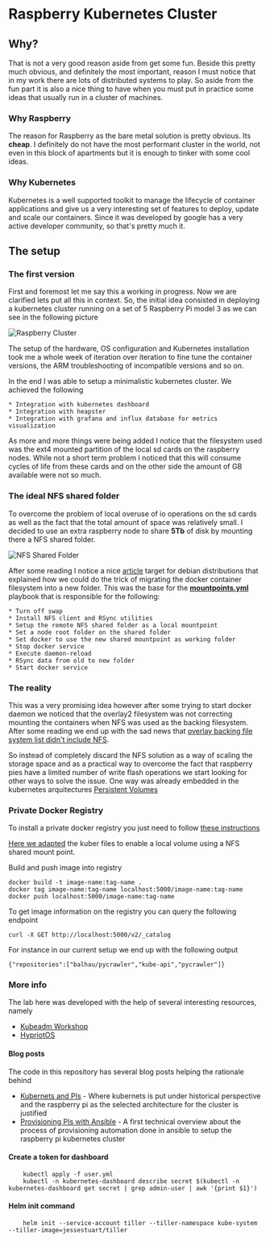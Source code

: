 # Raspberry Kubernetes Cluster

## Why?


That is not a very good reason aside from get some fun. Beside this pretty much obvious, and definitely the most important, reason I must notice that in my work there are lots of distributed systems to play. So aside from the fun part it is also a nice thing to have when you must put in practice some ideas that usually run in a cluster of machines. 

### Why Raspberry

The reason for Raspberry as the bare metal solution is pretty obvious. Its **cheap**. I definitely do not have the most performant cluster in the world, not even in this block of apartments but it is enough to tinker with some cool ideas. 

### Why Kubernetes

Kubernetes is a well supported toolkit to manage the lifecycle of container applications and give us a very interesting set of features to deploy, update and scale our containers. Since it was developed by google has a very active developer community, so that's pretty much it.

## The setup

### The first version
First and foremost let me say this a working in progress. Now we are clarified lets put all this in context.
So, the initial idea consisted in deploying a kubernetes cluster running on a set of 5 Raspberry Pi model 3
as we can see in the following picture

![Raspberry Cluster](http://shared.balhau.net/imgs/kuber/kluster.jpg)

The setup of the hardware, OS configuration and Kubernetes installation took me a whole week of iteration over iteration to fine tune the container versions, the ARM troubleshooting of incompatible versions and so on. 

In the end I was able to setup a minimalistic kubernetes cluster. We achieved the following

    * Integration with kubernetes dashboard
    * Integration with heapster
    * Integration with grafana and influx database for metrics visualization

As more and more things were being added I notice that the filesystem used was the ext4 mounted partition of the local sd cards on the raspberry nodes. While not a short term problem I noticed that this will consume cycles of life from these cards and on the other side the amount of GB available were not so much.

### The ideal NFS shared folder

To overcome the problem of local overuse of io operations on the sd cards as well as the fact that the total amount of space was relatively small. I decided to use an extra raspberry node to share **5Tb** of disk by mounting there a NFS shared folder. 

![NFS Shared Folder](http://shared.balhau.net/imgs/kuber/nfsdisk.jpg)

After some reading I notice a nice [article](https://linuxconfig.org/how-to-move-docker-s-default-var-lib-docker-to-another-directory-on-ubuntu-debian-linux) target for debian distributions that explained how we could do the trick of migrating the docker container filesystem into a new folder. This was the base for the [**mountpoints.yml**](ansible/roles/base/tasks/mountpoints.yml) playbook that is responsible for the following:

    * Turn off swap
    * Install NFS client and RSync utilities
    * Setup the remote NFS shared folder as a local mountpoint
    * Set a node root folder on the shared folder
    * Set docker to use the new shared mountpoint as working folder
    * Stop docker service
    * Execute daemon-reload
    * RSync data from old to new folder
    * Start docker service


 ### The reality 
 This was a very promising idea however after some trying to start docker daemon we noticed that the overlay2 filesystem was not correcting mounting the containers when NFS was used as the backing filesystem. After some reading we end up with the sad news that [overlay backing file system list didn't include NFS](https://docs.docker.com/engine/userguide/storagedriver/overlayfs-driver/#prerequisites).

 So instead of completely discard the NFS solution as a way of scaling the storage space and as a practical way to overcome the fact that raspberry pies have a limited number of write flash operations we start looking for other ways to solve the issue. One way was already embedded in the kubernetes arquitectures [Persistent Volumes](https://kubernetes.io/docs/concepts/storage/persistent-volumes/)



 ### Private Docker Registry

 To install a private docker registry you just need to follow [these instructions](https://github.com/kubernetes/kubernetes/tree/master/cluster/addons/registry)

[Here we adapted](kuber/kuber/registry) the kuber files to enable a local volume using a NFS shared mount point.

Build and push image into registry

    docker build -t image-name:tag-name .
    docker tag image-name:tag-name localhost:5000/image-name:tag-name
    docker push localhost:5000/image-name:tag-name

To get image information on the registry you can query the following endpoint

    curl -X GET http://localhost:5000/v2/_catalog

For instance in our current setup we end up with the following output

    {"repositories":["balhau/pycrawler","kube-api","pycrawler"]}


 ### More info

 The lab here was developed with the help of several interesting resources, namely

* [Kubeadm Workshop](https://github.com/luxas/kubeadm-workshop)
* [HypriotOS](https://blog.hypriot.com/post/setup-kubernetes-raspberry-pi-cluster/) 

#### Blog posts

The code in this repository has several blog posts helping the rationale behind

* [Kubernets and PIs](https://codecorner.balhau.net/kubernets-and-raspberry-pis/) - Where kubernets is put under historical perspective and the raspberry pi as the selected architecture for the cluster is justified
* [Provisioning PIs with Ansible](https://codecorner.balhau.net/provisioning-pis-with-ansible/) - A first technical overview about the process of provisioning automation done in ansible to setup the raspberry pi kubernetes cluster

#### Create a token for dashboard

```shell
    kubectl apply -f user.yml
    kubectl -n kubernetes-dashboard describe secret $(kubectl -n kubernetes-dashboard get secret | grep admin-user | awk '{print $1}')
```





#### Helm init command

```shell
    helm init --service-account tiller --tiller-namespace kube-system --tiller-image=jessestuart/tiller
```